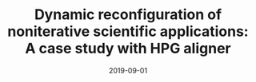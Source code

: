 ---
title: "Dynamic reconfiguration of noniterative scientific applications: A case study with HPG aligner"
excerpt: 'Publisher: SAGE Publications Ltd STM'
date: 2019-09-01
venue: 'The International Journal of High Performance Computing Applications'
paperurl: 'https://doi.org/10.1177/1094342018802347'
citation: ' S. Iserte,  H. Martínez,  S. Barrachina,  M. Castillo,  R. Mayo,  A. Peña, &quot;Dynamic reconfiguration of noniterative scientific applications: A case study with HPG aligner.&quot; The International Journal of High Performance Computing Applications, 2019.'
---